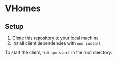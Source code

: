 # VHomes
## Setup
1. Clone this repository to your local machine
2. Install client dependencies with ```npm install```
    
To start the client, run ```npm start``` in the root directory.
